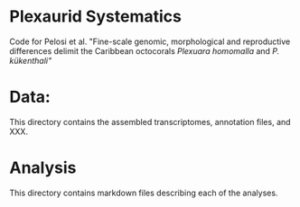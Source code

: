 # Plexaurid Systematics 
Code for Pelosi et al. "Fine-scale genomic, morphological and reproductive differences delimit the Caribbean octocorals <i> Plexuara homomalla </i> and <i> P. kükenthali" </i> 

# Data: 

This directory contains the assembled transcriptomes, annotation files, and XXX. 

# Analysis 

This directory contains markdown files describing each of the analyses. 
